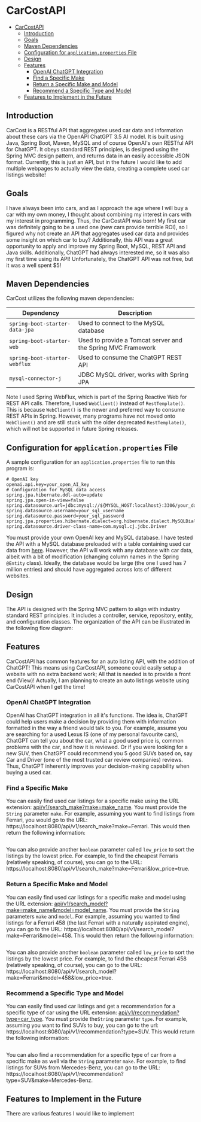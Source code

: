 # CarCostAPI

<!-- TOC -->
* [CarCostAPI](#carcostapi)
  * [Introduction](#introduction)
  * [Goals](#goals)
  * [Maven Dependencies](#maven-dependencies)
  * [Configuration for `application.properties` File](#configuration-for-applicationproperties-file)
  * [Design](#design)
  * [Features](#features)
    * [OpenAI ChatGPT Integration](#openai-chatgpt-integration)
    * [Find a Specific Make](#find-a-specific-make)
    * [Return a Specific Make and Model](#return-a-specific-make-and-model)
    * [Recommend a Specific Type and Model](#recommend-a-specific-type-and-model)
  * [Features to Implement in the Future](#features-to-implement-in-the-future)
<!-- TOC -->

## Introduction

CarCost is a RESTful API that aggregates used car data and information about these cars via the OpenAPI ChatGPT 3.5
AI model. It is built using Java, Spring Boot, Maven, MySQL and of course OpenAI's own RESTful API for ChatGPT. It obeys
standard REST principles, is designed using the Spring MVC design pattern, and returns data in an easily accessible JSON
format. Currently, this is just an API, but in the future I would like to add multiple webpages to actually view the
data, creating a complete used car listings website!

## Goals

I have always been into cars, and as I approach the age where I will buy a car with my own money, I thought about
combining my interest in cars with my interest in programming. Thus, the CarCostAPI was born! My first car was
definitely going to be a used one (new cars provide terrible ROI), so I figured why not create an API that aggregates
used car data and provides some insight on which car to buy? Additionally, this API was a great opportunity to apply and
improve my Spring Boot, MySQL, REST API and Java skills. Additionally, ChatGPT had always interested me, so it was also
my first time using its API! Unfortunately, the ChatGPT API was not free, but it was a well spent $5!

## Maven Dependencies

CarCost utilizes the following maven dependencies:

<div align="center">

| Dependency                     | Description                                                  |
|--------------------------------|--------------------------------------------------------------|
| `spring-boot-starter-data-jpa` | Used to connect to the MySQL database                        |
| `spring-boot-starter-web`      | Used to provide a Tomcat server and the Spring MVC Framework |
| `spring-boot-starter-webflux`  | Used to consume the ChatGPT REST API                         |
| `mysql-connector-j`            | JDBC MySQL driver, works with Spring JPA                     |

</div>

Note I used Spring WebFlux, which is part of the Spring Reactive Web for REST API calls. Therefore, I used `WebClient()`
instead of `RestTemplate()`. This is because `WebClient()` is the newer and preferred way to consume REST APIs in
Spring. However, many programs have not moved onto `WebClient()` and are still stuck with the older
deprecated `RestTemplate()`, which will not be supported in future Spring releases.

## Configuration for `application.properties` File

A sample configuration for an `application.properties` file to run this program is:

```properties
# OpenAI key
openai.api.key=your_open_AI_key
# Configuration for MySQL data access
spring.jpa.hibernate.ddl-auto=update
spring.jpa.open-in-view=false
spring.datasource.url=jdbc:mysql://${MYSQL_HOST:localhost}:3306/your_database_name
spring.datasource.username=your_sql_username
spring.datasource.password=your_sql_password
spring.jpa.properties.hibernate.dialect=org.hibernate.dialect.MySQLDialect
spring.datasource.driver-class-name=com.mysql.cj.jdbc.Driver
```

You must provide your own OpenAI key and MySQL database. I have tested the API with a MySQL database preloaded with a
table containing used car data
from [here](https://www.kaggle.com/datasets/rupeshraundal/marketcheck-automotive-data-us-canada). However, the API will
work with any database with car data, albeit with a bit of modification (changing column names in the Spring `@Entity`
class). Ideally, the database would be large (the one I used has 7 million entries) and should have aggregated across
lots of different websites.

## Design

The API is designed with the Spring MVC pattern to align with industry standard REST principles. It includes a
controller, service, repository, entity, and configuration classes. The organization of the API can be illustrated in
the following flow diagram:

## Features

CarCostAPI has common features for an auto listing API, with the addition of ChatGPT! This means using CarCostAPI,
someone could easily setup a website with no extra backend work; All that is needed is to provide a front end (View)!
Actually, I am planning to create an auto listings website using CarCostAPI when I get the time!

### OpenAI ChatGPT Integration

OpenAI has ChatGPT integration in all it's functions. The idea is, ChatGPT could help users make a decision by providing
them with information formatted in the way a friend would talk to you. For example, assume you are searching for a used
Lexus IS (one of my personal favourite cars), ChatGPT can tell you about the car, what a good used price is, common
problems with the car, and how it is reviewed. Or if you were looking for a new SUV, then ChatGPT could recommend you 5
good SUVs based on, say Car and Driver (one of the most trusted car review companies) reviews. Thus, ChatGPT inherently
improves your decision-making capability when buying a used car.

### Find a Specific Make

You can easily find used car listings for a specific make using the URL
extension: [api/v1/search_make?make=make_name](api/v1/search_make?make=make_name). You must provide the `String`
parameter `make`. For example,
assuming you want to find listings from Ferrari, you would go to the
URL: https://localhost:8080/api/v1/search_make?make=Ferrari.
This would then return the following information:

```json

```

You can also provide another `boolean` parameter called `low_price` to sort the listings by the lowest price. For
example, to find the cheapest Ferraris (relatively speaking, of course), you can go to the
URL: https://localhost:8080/api/v1/search_make?make=Ferrari&low_price=true.

### Return a Specific Make and Model

You can easily find used car listings for a specific make and model using the URL
extension: [api/v1/search_model?make=make_name&model=model_name](api/v1/search_model?make=make_name&model=model_name).
You must provide the `String` parameters `make` and `model`.
For example, assuming you wanted to
find listings for a Ferrari 458 (the last Ferrari with a naturally aspirated engine), you can go to the
URL: https://localhost:8080/api/v1/search_model?make=Ferrari&model=458.
This would then return the following information:

```json

```

You can also provide another `boolean` parameter called `low_price` to sort the listings by the lowest price. For
example, to find the cheapest Ferrari 458 (relatively speaking, of course), you can go to the
URL: https://localhost:8080/api/v1/search_model?make=Ferrari&model=458&low_price=true.

### Recommend a Specific Type and Model

You can easily find used car listings and get a recommendation for a specific type of car using the URL
extension: [api/v1/recommendation?type=car_type](api/v1/recommendation?type=car_type). You must provide the`String`
parameter `type`. For example, assuming you want to find SUVs to buy, you can go to the
url: https://localhost:8080/api/v1/recommendation?type=SUV. This would return the following information:

```json

```

You can also find a recommendation for a specific type of car from a specific make as well via the `String`
parameter `make`. For example, to find listings for SUVs from Mercedes-Benz, you can go to the
URL: https://localhost:8080/api/v1/recommendation?type=SUV&make=Mercedes-Benz.

## Features to Implement in the Future

There are various features I would like to implement 
